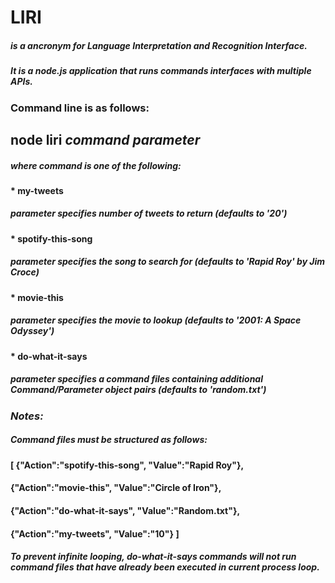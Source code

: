 # **LIRI**
##### is a ancronym for **L**anguage **I**nterpretation and **R**ecognition **I**nterface.
##### It is a node.js application that runs commands interfaces with multiple APIs.

### Command line is as follows:
## **node liri _command_ _parameter_**
#####	where *command* is one of the following:
####		* my-tweets
#####				*parameter* specifies number of tweets to return (defaults to '20')
####		* spotify-this-song
#####				*parameter* specifies the song to search for (defaults to 'Rapid Roy' by Jim Croce)
####		* movie-this
#####				*parameter* specifies the movie to lookup (defaults to '2001: A Space Odyssey')
####		* do-what-it-says
#####				*parameter* specifies a command files containing additional Command/Parameter object pairs					(defaults to 'random.txt')

### _Notes:_

##### Command files must be structured as follows:
#### [	{"Action":"spotify-this-song",	"Value":"Rapid Roy"},
#### 	{"Action":"movie-this",			"Value":"Circle of Iron"},
#### 	{"Action":"do-what-it-says",	"Value":"Random.txt"},
#### 	{"Action":"my-tweets",			"Value":"10"}		]

##### To prevent infinite looping, do-what-it-says commands will not run command files that have already been executed in current process loop.